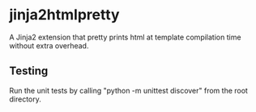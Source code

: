 # jinja2htmlpretty
A Jinja2 extension that pretty prints html at template compilation time without extra overhead.

## Testing
Run the unit tests by calling "python -m unittest discover" from the root directory.

